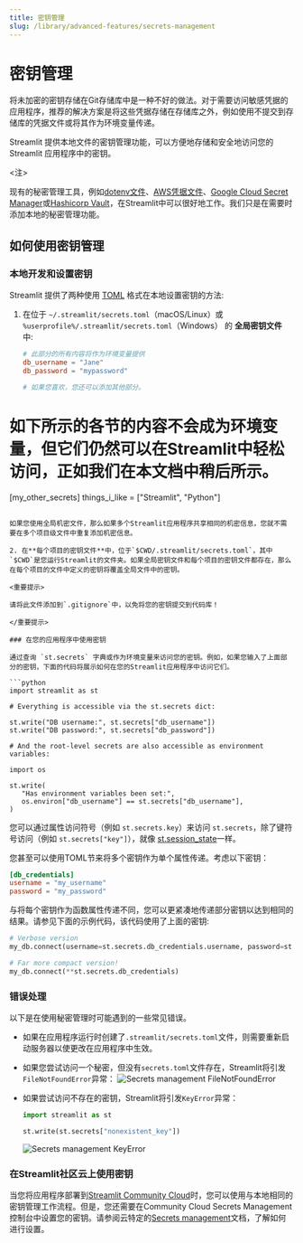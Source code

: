 ```yaml
---
title: 密钥管理
slug: /library/advanced-features/secrets-management
---
```


# 密钥管理

将未加密的密钥存储在Git存储库中是一种不好的做法。对于需要访问敏感凭据的应用程序，推荐的解决方案是将这些凭据存储在存储库之外，例如使用不提交到存储库的凭据文件或将其作为环境变量传递。

Streamlit 提供本地文件的密钥管理功能，可以方便地存储和安全地访问您的 Streamlit 应用程序中的密钥。

<注>

现有的秘密管理工具，例如[dotenv文件](https://pypi.org/project/python-dotenv/)、[AWS凭据文件](https://boto3.amazonaws.com/v1/documentation/api/latest/guide/credentials.html#configuring-credentials)、[Google Cloud Secret Manager](https://pypi.org/project/google-cloud-secret-manager/)或[Hashicorp Vault](https://www.vaultproject.io/use-cases/secrets-management)，在Streamlit中可以很好地工作。我们只是在需要时添加本地的秘密管理功能。

</Note>

## 如何使用密钥管理

### 本地开发和设置密钥

Streamlit 提供了两种使用 [TOML](https://toml.io/en/latest) 格式在本地设置密钥的方法:

1. 在位于 `~/.streamlit/secrets.toml`（macOS/Linux）或 `%userprofile%/.streamlit/secrets.toml`（Windows） 的 **全局密钥文件** 中:

   ```toml
   # 此部分的所有内容将作为环境变量提供
   db_username = "Jane"
   db_password = "mypassword"

   # 如果您喜欢，您还可以添加其他部分。
 # 如下所示的各节的内容不会成为环境变量，但它们仍然可以在Streamlit中轻松访问，正如我们在本文档中稍后所示。

 [my_other_secrets]
 things_i_like = ["Streamlit", "Python"]
 ```

 如果您使用全局机密文件，那么如果多个Streamlit应用程序共享相同的机密信息，您就不需要在多个项目级文件中重复添加机密信息。

2. 在**每个项目的密钥文件**中，位于`$CWD/.streamlit/secrets.toml`，其中`$CWD`是您运行Streamlit的文件夹。如果全局密钥文件和每个项目的密钥文件都存在，那么在每个项目的文件中定义的密钥将覆盖全局文件中的密钥。

<重要提示>

请将此文件添加到`.gitignore`中，以免将您的密钥提交到代码库！

</重要提示>

### 在您的应用程序中使用密钥

通过查询 `st.secrets` 字典或作为环境变量来访问您的密钥。例如，如果您输入了上面部分的密钥，下面的代码将展示如何在您的Streamlit应用程序中访问它们。

```python
import streamlit as st

# Everything is accessible via the st.secrets dict:

st.write("DB username:", st.secrets["db_username"])
st.write("DB password:", st.secrets["db_password"])

# And the root-level secrets are also accessible as environment variables:

import os

st.write(
    "Has environment variables been set:",
    os.environ["db_username"] == st.secrets["db_username"],
)
```

<Tip>

您可以通过属性访问符号（例如 `st.secrets.key`）来访问 `st.secrets`，除了键符号访问（例如 `st.secrets["key"]`），就像 [st.session_state](/library/api-reference/session-state)一样。

</Tip>

您甚至可以使用TOML节来将多个密钥作为单个属性传递。考虑以下密钥：

```toml
[db_credentials]
username = "my_username"
password = "my_password"
```

与将每个密钥作为函数属性传递不同，您可以更紧凑地传递部分密钥以达到相同的结果。请参见下面的示例代码，该代码使用了上面的密钥:

```python
# Verbose version
my_db.connect(username=st.secrets.db_credentials.username, password=st.secrets.db_credentials.password)

# Far more compact version!
my_db.connect(**st.secrets.db_credentials)
```

### 错误处理

以下是在使用秘密管理时可能遇到的一些常见错误。

- 如果在应用程序运行时创建了`.streamlit/secrets.toml`文件，则需要重新启动服务器以使更改在应用程序中生效。
- 如果您尝试访问一个秘密，但没有`secrets.toml`文件存在，Streamlit将引发`FileNotFoundError`异常：
  <Image alt="Secrets management FileNotFoundError" src="/images/secrets-filenotfounderror.png" clean />
- 如果尝试访问不存在的密钥，Streamlit将引发`KeyError`异常：

  ```python
  import streamlit as st

  st.write(st.secrets["nonexistent_key"])
  ```

    <Image alt="Secrets management KeyError" src="/images/secrets-keyerror.png" clean />

### 在Streamlit社区云上使用密钥

当您将应用程序部署到[Streamlit Community Cloud](https://streamlit.io/cloud)时，您可以使用与本地相同的密钥管理工作流程。但是，您还需要在Community Cloud Secrets Management控制台中设置您的密钥。请参阅云特定的[Secrets management](/streamlit-community-cloud/get-started/deploy-an-app/connect-to-data-sources/secrets-management)文档，了解如何进行设置。
